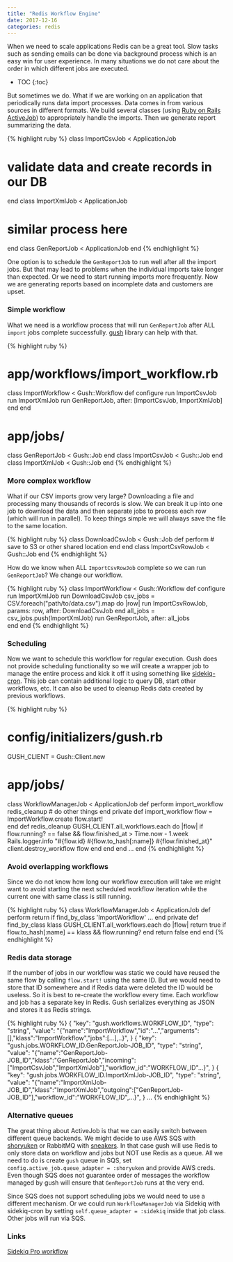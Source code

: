 ```yaml
---
title: "Redis Workflow Engine"
date: 2017-12-16
categories: redis
---
```


When we need to scale applications Redis can be a great tool.  Slow tasks such as sending emails can be done via background process which is an easy win for user experience.  In many situations we do not care about the order in which different jobs are executed.  

* TOC
{:toc}

But sometimes we do.  What if we are working on an application that periodically runs data import processes.  Data comes in from various sources in different formats.  We build several classes (using [Ruby on Rails ActiveJob](http://edgeguides.rubyonrails.org/active_job_basics.html)) to appropriately handle the imports.  Then we generate report summarizing the data.

{% highlight ruby %}
class ImportCsvJob < ApplicationJob
  # validate data and create records in our DB
end
class ImportXmlJob < ApplicationJob
  # similar process here
end
class GenReportJob < ApplicationJob
end
{% endhighlight %}

One option is to schedule the `GenReportJob` to run well after all the import jobs.  But that may lead to problems when the individual imports take longer than expected.  Or we need to start running imports more frequently.  Now we are generating reports based on incomplete data and customers are upset.  

### Simple workflow

What we need is a workflow process that will run `GenReportJob` after ALL `import` jobs complete successfully.  [gush](https://github.com/chaps-io/gush) library can help with that.  

{% highlight ruby %}
# app/workflows/import_workflow.rb
class ImportWorkflow < Gush::Workflow
  def configure
    run ImportCsvJob
    run ImportXmlJob
    run GenReportJob, after: [ImportCsvJob, ImportXmlJob]
  end
end
# app/jobs/
class GenReportJob < Gush::Job
end
class ImportCsvJob < Gush::Job
end
class ImportXmlJob < Gush::Job
end
{% endhighlight %}

### More complex workflow

What if our CSV imports grow very large?  Downloading a file and processing many thousands of records is slow.  We can break it up into one job to download the data and then separate jobs to process each row (which will run in parallel).  To keep things simple we will always save the file to the same location.  

{% highlight ruby %}
class DownloadCsvJob < Gush::Job
  def perform
    # save to S3 or other shared location
  end
end
class ImportCsvRowJob < Gush::Job
end
{% endhighlight %}

How do we know when ALL `ImportCsvRowJob` complete so we can run `GenReportJob`?  We change our workflow.  

{% highlight ruby %}
class ImportWorkflow < Gush::Workflow
  def configure
    run ImportXmlJob
    run DownloadCsvJob
    csv_jobs = CSV.foreach("path/to/data.csv").map do |row|
      run ImportCsvRowJob, params: row, after: DownloadCsvJob
    end
    all_jobs = csv_jobs.push(ImportXmlJob)
    run GenReportJob, after: all_jobs    
  end
end
{% endhighlight %}

### Scheduling

Now we want to schedule this workflow for regular execution.  Gush does not provide scheduling functionality so we will create a wrapper job to manage the entire process and kick it off it using something like [sidekiq-cron](https://github.com/ondrejbartas/sidekiq-cron).  This job can contain additional logic to query DB, start other workflows, etc.  It can also be used to cleanup Redis data created by previous workflows.  

{% highlight ruby %}
# config/initializers/gush.rb
GUSH_CLIENT = Gush::Client.new
# app/jobs/
class WorkflowManagerJob < ApplicationJob
  def perform
    import_workflow
    redis_cleanup
    # do other things
  end
private
  def import_workflow
    flow = ImportWorkflow.create
    flow.start!  
  end
  def redis_cleanup
    GUSH_CLIENT.all_workflows.each do |flow|
      if flow.running? == false && flow.finished_at > Time.now - 1.week
        Rails.logger.info "#{flow.id} #{flow.to_hash[:name]} #{flow.finished_at}"
        client.destroy_workflow flow
      end
    end
  end
  ...
end
{% endhighlight %}

### Avoid overlapping workflows

Since we do not know how long our workflow execution will take we might want to avoid starting the next scheduled workflow iteration while the current one with same class is still running.  

{% highlight ruby %}
class WorkflowManagerJob < ApplicationJob
  def perform
    return if find_by_class 'ImportWorkflow'
    ...
  end
private
  def find_by_class klass
    GUSH_CLIENT.all_workflows.each do |flow|
      return true if flow.to_hash[:name] == klass && flow.running?
    end
    return false
  end
end
{% endhighlight %}

### Redis data storage

If the number of jobs in our workflow was static we could have reused the same flow by calling `flow.start!` using the same ID.  But we would need to store that ID somewhere and if Redis data were deleted the ID would be useless.  So it is best to re-create the workflow every time.  Each workflow and job has a separate key in Redis.  Gush serializes everything as JSON and stores it as Redis strings.  

{% highlight ruby %}
{
  "key": "gush.workflows.WORKFLOW_ID",
  "type": "string",
  "value": "{\"name\":\"ImportWorkflow\",\"id\":\"...\",\"arguments\":[],\"klass\":\"ImportWorkflow\",\"jobs\":[...],..}",
}
{
  "key": "gush.jobs.WORKFLOW_ID.GenReportJob-JOB_ID",
  "type": "string",
  "value": "{\"name\":\"GenReportJob-JOB_ID\",\"klass\":\"GenReportJob\",\"incoming\":[\"ImportCsvJob\",\"ImportXmlJob\"],\"workflow_id\":\"WORKFLOW_ID\"...}",
}
{
  "key": "gush.jobs.WORKFLOW_ID.ImportXmlJob-JOB_ID",
  "type": "string",
  "value": "{\"name\":\"ImportXmlJob-JOB_ID\",\"klass\":\"ImportXmlJob\",\"outgoing\":[\"GenReportJob-JOB_ID\"],\"workflow_id\":\"WORKFLOW_ID\",...}",
}
...
{% endhighlight %}

### Alternative queues

The great thing about ActiveJob is that we can easily switch between different queue backends.  We might decide to use AWS SQS with [shoryuken](https://github.com/phstc/shoryuken) or RabbitMQ with [sneakers](https://github.com/jondot/sneakers).  In that case gush will use Redis to only store data on workflow and jobs but NOT use Redis as a queue.  All we need to do is create `gush` queue in SQS, set `config.active_job.queue_adapter = :shoryuken` and provide AWS creds.  Even though SQS does not guarantee order of messages the workflow managed by gush will ensure that `GenReportJob` runs at the very end.  

Since SQS does not support scheduling jobs we would need to use a different mechanism.  Or we could run `WorkflowManagerJob` via Sidekiq with sidekiq-cron by setting `self.queue_adapter = :sidekiq` inside that job class.  Other jobs will run via SQS.  

### Links

[Sidekiq Pro workflow](https://github.com/mperham/sidekiq/wiki/Really-Complex-Workflows-with-Batches)
